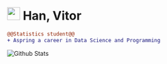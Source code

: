 <h1><img src="https://github.com/txrlee.png" width="30" height="30"> Han, Vitor</h1>

```diff
@@Statistics student@@
+ Aspring a career in Data Science and Programming
```

<div> 
  <img alt="Github Stats" src="https://github-readme-stats.vercel.app/api?username=txrlee&count_private=true&line_height=21&show_icons=true&theme=transparent&hide_border=true" />

</div>
